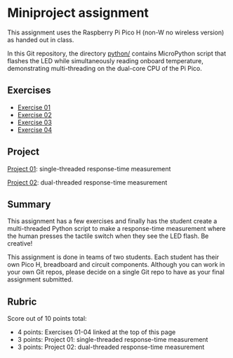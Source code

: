 # Miniproject assignment

This assignment uses the Raspberry Pi Pico H (non-W no wireless version) as handed out in class.

In this Git repository, the directory
[python/](../python)
contains MicroPython script that flashes the LED while simultaneously reading onboard temperature, demonstrating multi-threading on the dual-core CPU of the Pi Pico.

## Exercises

* [Exercise 01](./exercise01.md)
* [Exercise 02](./exercise02.md)
* [Exercise 03](./exercise03.md)
* [Exercise 04](./exercise04.md)

## Project

[Project 01](./project01.md): single-threaded response-time measurement

[Project 02](./project02.md): dual-threaded response-time measurement
## Summary

This assignment has a few exercises and finally has the student create a multi-threaded Python script to make a response-time measurement where the human presses the tactile switch when they see the LED flash.
Be creative!

This assignment is done in teams of two students.
Each student has their own Pico H, breadboard and circuit components.
Although you can work in your own Git repos, please decide on a single Git repo to have as your final assignment submitted.

## Rubric

Score out of 10 points total:

* 4 points: Exercises 01-04 linked at the top of this page
* 3 points: Project 01: single-threaded response-time measurement
* 3 points: Project 02: dual-threaded response-time measurement
